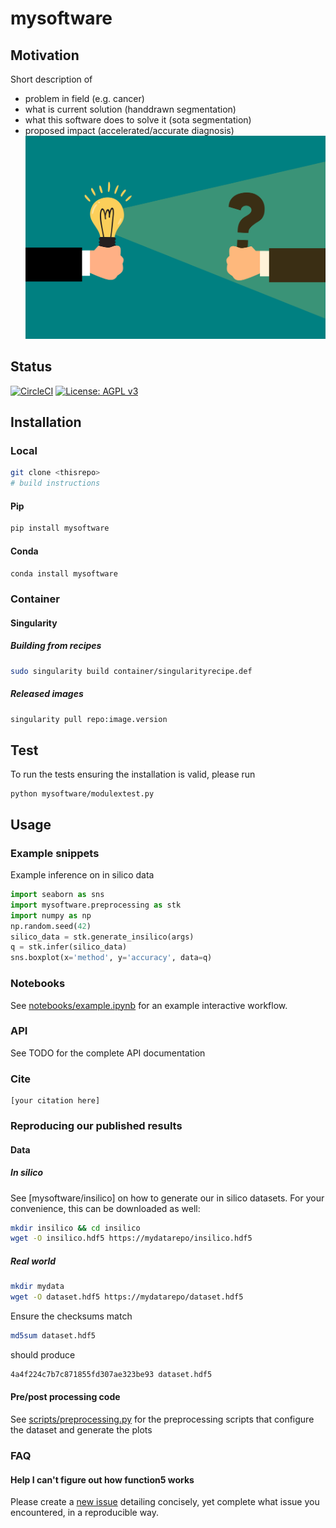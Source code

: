 # mysoftware

## Motivation

Short description of
- problem in field (e.g. cancer)
- what is current solution (handdrawn segmentation)
- what this software does to solve it (sota segmentation)
- proposed impact (accelerated/accurate diagnosis)
![](images/motivation.png)

## Status
[![CircleCI](https://dl.circleci.com/status-badge/img/gh/bencardoen/SubPrecisionContactDetection.jl/tree/main.svg?style=svg&circle-token=d2c0a7c1eee273587c424008dc38e74692253787)](FIXME) [![License: AGPL v3](https://img.shields.io/badge/License-AGPL_v3-blue.svg)](https://www.gnu.org/licenses/agpl-3.0)
## Installation
### Local
```bash
git clone <thisrepo>
# build instructions
```
#### Pip
```bash
pip install mysoftware
```
#### Conda
```bash
conda install mysoftware
```
### Container
#### Singularity
##### Building from recipes
```bash
sudo singularity build container/singularityrecipe.def
```
##### Released images
```bash
singularity pull repo:image.version
```
## Test
To run the tests ensuring the installation is valid, please run
```
python mysoftware/modulextest.py
```



## Usage
### Example snippets
Example inference on in silico data

```python
import seaborn as sns
import mysoftware.preprocessing as stk
import numpy as np
np.random.seed(42)
silico_data = stk.generate_insilico(args)
q = stk.infer(silico_data)
sns.boxplot(x='method', y='accuracy', data=q)
```

### Notebooks
See [notebooks/example.ipynb](notebooks/example.ipynb) for an example interactive workflow.

### API

See TODO for the complete API documentation

### Cite
```bibtext
[your citation here]
```

### Reproducing our published results
#### Data
##### In silico
See [mysoftware/insilico] on how to generate our in silico datasets.
For your convenience, this can be downloaded as well:
```bash
mkdir insilico && cd insilico
wget -O insilico.hdf5 https://mydatarepo/insilico.hdf5
```

##### Real world
```bash
mkdir mydata
wget -O dataset.hdf5 https://mydatarepo/dataset.hdf5
```
Ensure the checksums match
```bash
md5sum dataset.hdf5
```
should produce
```bash
4a4f224c7b7c871855fd307ae323be93 dataset.hdf5
```

#### Pre/post processing code
See [scripts/preprocessing.py](scripts/preprocessing.py) for the preprocessing scripts that configure the dataset and generate the plots

### FAQ
#### Help I can't figure out how function5 works
Please create a [new issue](https://github.com/bencardoen/mial-hamarneh-repository-template/issues/new/choose) detailing concisely, yet complete what issue you encountered, in a reproducible way.
